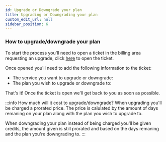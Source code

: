 ```yaml
---
id: Upgrade or Downgrade your plan
title: Upgrading or Downgrading your plan
custom_edit_url: null
sidebar_position: 6
---
```


### How to upgrade/downgrade your plan

To start the process you'll need to open a ticket in the billing area requesting an upgrade, click [here](https://billing.aurorahosts.com) to open the ticket.

Once opened you'll need to add the following information to the ticket:

* The service you want to upgrade or downgrade:
* The plan you wish to upgrade or downgrade to:

That's it! Once the ticket is open we'll get back to you as soon as possible.

:::info How much will it cost to upgrade/downgrade?
When upgrading you'll be charged a prorated price. The price is calulated by the amount of days remaning on your plan along with the plan you wish to upgrade to.

When downgrading your plan instead of being charged you'll be given credits, the amount given is still prorated and based on the days remaning and the plan you're downgrading to.
:::